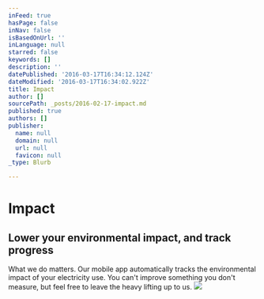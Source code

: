 ```yaml
---
inFeed: true
hasPage: false
inNav: false
isBasedOnUrl: ''
inLanguage: null
starred: false
keywords: []
description: ''
datePublished: '2016-03-17T16:34:12.124Z'
dateModified: '2016-03-17T16:34:02.922Z'
title: Impact
author: []
sourcePath: _posts/2016-02-17-impact.md
published: true
authors: []
publisher:
  name: null
  domain: null
  url: null
  favicon: null
_type: Blurb

---
```

# Impact

## Lower your environmental impact, and track progress

What we do matters. Our mobile app automatically tracks the environmental impact of your electricity use. You can't improve something you don't measure, but feel free to leave the heavy lifting up to us.
![](https://s3-us-west-2.amazonaws.com/the-grid-img/p/be6a4e83ea15c9e22b08091e04e4289f8406814c.jpg)